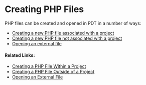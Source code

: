 # Creating PHP Files

<!--context:file_creation-->

PHP files can be created and opened in PDT in a number of ways:

 * [Creating a new PHP file associated with a project](008-creating_a_php_file_within_a_project.md)
 * [Creating a new PHP file not associated with a project](016-creating_a_new_php_file_outside_of_a_project.md)
 * [Opening an external file](024-opening_an_external_file_in_neon.md)

<!--links-start-->

#### Related Links:

 * [Creating a PHP File Within a Project](008-creating_a_php_file_within_a_project.md)
 * [Creating a PHP File Outside of a Project](016-creating_a_new_php_file_outside_of_a_project.md)
 * [Opening an External File](024-opening_an_external_file_in_neon.md)

<!--links-end-->
